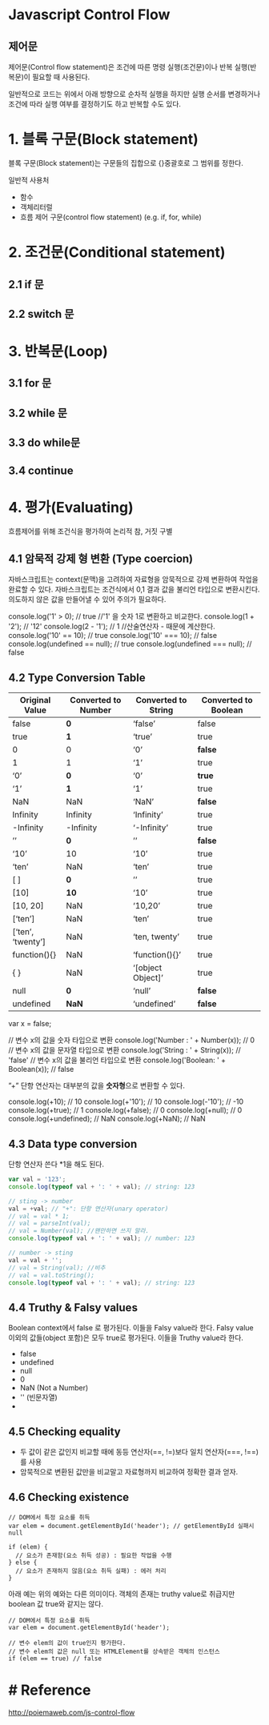 # Javascript **Control Flow**

## 제어문

제어문(Control flow statement)은 조건에 따른 명령 실행(조건문)이나 반복 실행(반복문)이 필요할 때 사용된다.

일반적으로 코드는 위에서 아래 방향으로 순차적 실행을 하지만 실행 순서를 변경하거나 조건에 따라 실행 여부를 결정하기도 하고 반복할 수도 있다.

# 1. 블록 구문(Block statement)

블록 구문(Block statement)는 구문들의 집합으로 {}중괄호로 그 범위를 정한다. 

일반적 사용처 

* 함수 
* 객체리터럴
* 흐름 제어 구문(control flow statement) (e.g. if, for, while)



# 2. 조건문(Conditional statement)



## 2.1 if 문

## 2.2 switch 문

# 3. 반복문(Loop)

## 3.1 for 문

## 3.2 while 문

## 3.3 do while문

## 3.4 continue

# 4. 평가(Evaluating)
흐름제어를 위해 조건식을 평가하여 논리적 참, 거짓 구별


## 4.1 암묵적 강제 형 변환 (Type coercion)
자바스크립트는 context(문맥)을 고려하여 자료형을 암묵적으로 강제 변환하여 작업을 완료할 수 있다.
자바스크립트는 조건식에서 0,1 결과 값을 불리언 타입으로 변환시킨다.
의도하지 않은 값을 만들어낼 수 있어 주의가 필요하다.

console.log('1' > 0);            // true  //'1' 을 숫자 1로 변환하고 비교한다.
console.log(1 + '2');            // '12' 
console.log(2 - '1');            // 1 //산술연산자 - 때문에 계산한다.
console.log('10' == 10);         // true
console.log('10' === 10);        // false
console.log(undefined == null);  // true
console.log(undefined === null); // false

## 4.2 Type Conversion Table
| Original Value    | Converted to Number | Converted to String | Converted to Boolean |
| ----------------- | ------------------- | ------------------- | -------------------- |
| false             | **0**               | ‘false’             | false                |
| true              | **1**               | ‘true’              | true                 |
| 0                 | 0                   | ‘0’                 | **false**            |
| 1                 | 1                   | ‘1’                 | true                 |
| ‘0’               | **0**               | ‘0’                 | **true**             |
| ‘1’               | **1**               | ‘1’                 | true                 |
| NaN               | NaN                 | ‘NaN’               | **false**            |
| Infinity          | Infinity            | ‘Infinity’          | true                 |
| -Infinity         | -Infinity           | ‘-Infinity’         | true                 |
| ’’                | **0**               | ’’                  | **false**            |
| ‘10’              | 10                  | ‘10’                | true                 |
| ‘ten’             | NaN                 | ‘ten’               | true                 |
| [ ]               | **0**               | ’’                  | true                 |
| [10]              | **10**              | ‘10’                | true                 |
| [10, 20]          | NaN                 | ‘10,20’             | true                 |
| [‘ten’]           | NaN                 | ‘ten’               | true                 |
| [‘ten’, ‘twenty’] | NaN                 | ‘ten, twenty’       | true                 |
| function(){}      | NaN                 | ‘function(){}’      | true                 |
| { }               | NaN                 | ‘[object Object]’   | true                 |
| null              | **0**               | ‘null’              | **false**            |
| undefined         | **NaN**             | ‘undefined’         | **false**            |

var x = false;

// 변수 x의 값을 숫자 타입으로 변환
console.log('Number : ' + Number(x));  // 0
// 변수 x의 값을 문자열 타입으로 변환
console.log('String : ' + String(x));  // 'false'
// 변수 x의 값을 불리언 타입으로 변환
console.log('Boolean: ' + Boolean(x)); // false


”+” 단항 연산자는 대부분의 값을 **숫자형**으로 변환할 수 있다.

console.log(+10);     // 10
console.log(+'10');   // 10
console.log(-'10');   // -10
console.log(+true);   // 1
console.log(+false);  // 0
console.log(+null);   // 0
console.log(+undefined); // NaN
console.log(+NaN);    // NaN

## 4.3 Data type conversion
단항 연산자 쓴다
*1을 해도 된다.
```javascript
var val = '123';
console.log(typeof val + ': ' + val); // string: 123

// sting -> number
val = +val; // "+": 단항 연산자(unary operator)
// val = val * 1;
// val = parseInt(val);
// val = Number(val); //왠만하면 쓰지 말라.
console.log(typeof val + ': ' + val); // number: 123

// number -> sting
val = val + '';
// val = String(val); //비추
// val = val.toString();
console.log(typeof val + ': ' + val); // string: 123
```

## 4.4 Truthy & Falsy values
Boolean context에서 false 로 평가된다.
이들을 Falsy value라 한다.
Falsy value 이외의 값들(object 포함)은 모두 true로 평가된다. 이들을 Truthy value라 한다.

* false
* undefined
* null
* 0
* NaN (Not a Number)
* '' (빈문자열)
* ​
## 4.5 Checking equality
* 두 값이 같은 값인지 비교할 때에 동등 연산자(==, !=)보다 일치 연산자(===, !==)를 사용
* 암묵적으로 변환된 값만을 비교말고  자료형까지 비교하여 정확한 결과 얻자.

## 4.6 Checking existence
```
// DOM에서 특정 요소를 취득
var elem = document.getElementById('header'); // getElementById 실패시 null

if (elem) {
  // 요소가 존재함(요소 취득 성공) : 필요한 작업을 수행
} else {
  // 요소가 존재하지 않음(요소 취득 실패) : 에러 처리
}
```

아래 예는 위의 예와는 다른 의미이다. 객체의 존재는 truthy value로 취급지만 boolean 값 true와 같지는 않다.
```
// DOM에서 특정 요소를 취득
var elem = document.getElementById('header');

// 변수 elem의 값이 true인지 평가한다.
// 변수 elem의 값은 null 또는 HTMLElement를 상속받은 객체의 인스턴스
if (elem == true) // false
```




# # Reference

http://poiemaweb.com/js-control-flow